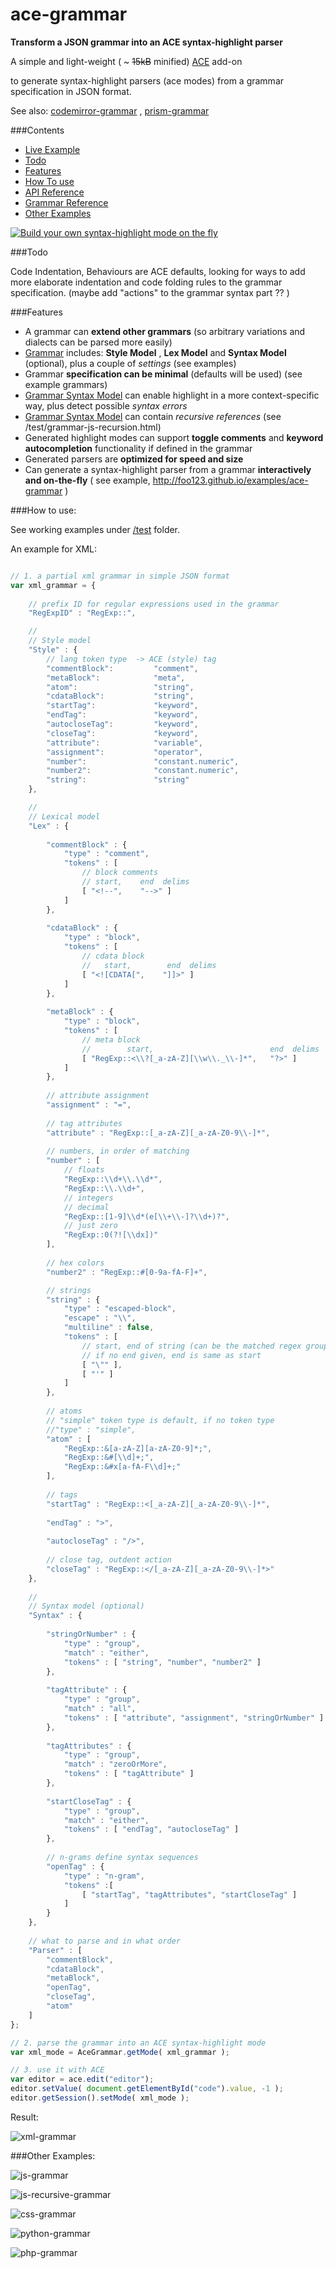 ace-grammar
===========

__Transform a JSON grammar into an ACE syntax-highlight parser__



A simple and light-weight ( ~ <del>15kB</del> minified) [ACE](https://github.com/ajaxorg/ace) add-on

to generate syntax-highlight parsers (ace modes) from a grammar specification in JSON format.


See also:  [codemirror-grammar](https://github.com/foo123/codemirror-grammar) , [prism-grammar](https://github.com/foo123/prism-grammar)



###Contents

* [Live Example](http://foo123.github.io/examples/ace-grammar)
* [Todo](#todo)
* [Features](#features)
* [How To use](#how-to-use)
* [API Reference](/api-reference.md)
* [Grammar Reference](/grammar-reference.md)
* [Other Examples](#other-examples)

[![Build your own syntax-highlight mode on the fly](/test/screenshot.png)](http://foo123.github.io/examples/ace-grammar)


###Todo

Code Indentation, Behaviours are ACE defaults, looking for ways to add more elaborate indentation and code folding rules to the grammar specification. (maybe add "actions" to the grammar syntax part ?? )


###Features

* A grammar can **extend other grammars** (so arbitrary variations and dialects can be parsed more easily)
* [Grammar](/grammar-reference.md) includes: **Style Model** , **Lex Model** and **Syntax Model** (optional), plus a couple of *settings* (see examples)
* Grammar **specification can be minimal** (defaults will be used) (see example grammars)
* [Grammar Syntax Model](/grammar-reference.md) can enable highlight in a more context-specific way, plus detect possible *syntax errors*
* [Grammar Syntax Model](/grammar-reference.md) can contain *recursive references* (see /test/grammar-js-recursion.html)
* Generated highlight modes can support **toggle comments** and **keyword autocompletion** functionality if defined in the grammar
* Generated parsers are **optimized for speed and size**
* Can generate a syntax-highlight parser from a grammar **interactively and on-the-fly** ( see example, http://foo123.github.io/examples/ace-grammar )


###How to use:

See working examples under [/test](/test) folder.

An example for XML:


```javascript

// 1. a partial xml grammar in simple JSON format
var xml_grammar = {
    
    // prefix ID for regular expressions used in the grammar
    "RegExpID" : "RegExp::",

    //
    // Style model
    "Style" : {
        // lang token type  -> ACE (style) tag
        "commentBlock":         "comment",
        "metaBlock":            "meta",
        "atom":                 "string",
        "cdataBlock":           "string",
        "startTag":             "keyword",
        "endTag":               "keyword",
        "autocloseTag":         "keyword",
        "closeTag":             "keyword",
        "attribute":            "variable",
        "assignment":           "operator",
        "number":               "constant.numeric",
        "number2":              "constant.numeric",
        "string":               "string"
    },

    //
    // Lexical model
    "Lex" : {
        
        "commentBlock" : {
            "type" : "comment",
            "tokens" : [
                // block comments
                // start,    end  delims
                [ "<!--",    "-->" ]
            ]
        },
        
        "cdataBlock" : {
            "type" : "block",
            "tokens" : [
                // cdata block
                //   start,        end  delims
                [ "<![CDATA[",    "]]>" ]
            ]
        },
        
        "metaBlock" : {
            "type" : "block",
            "tokens" : [
                // meta block
                //        start,                          end  delims
                [ "RegExp::<\\?[_a-zA-Z][\\w\\._\\-]*",   "?>" ]
            ]
        },
        
        // attribute assignment
        "assignment" : "=",
        
        // tag attributes
        "attribute" : "RegExp::[_a-zA-Z][_a-zA-Z0-9\\-]*",
        
        // numbers, in order of matching
        "number" : [
            // floats
            "RegExp::\\d+\\.\\d*",
            "RegExp::\\.\\d+",
            // integers
            // decimal
            "RegExp::[1-9]\\d*(e[\\+\\-]?\\d+)?",
            // just zero
            "RegExp::0(?![\\dx])"
        ],
        
        // hex colors
        "number2" : "RegExp::#[0-9a-fA-F]+",

        // strings
        "string" : {
            "type" : "escaped-block",
            "escape" : "\\",
            "multiline" : false,
            "tokens" : [ 
                // start, end of string (can be the matched regex group ie. 1 )
                // if no end given, end is same as start
                [ "\"" ], 
                [ "'" ] 
            ]
        },
        
        // atoms
        // "simple" token type is default, if no token type
        //"type" : "simple",
        "atom" : [
            "RegExp::&[a-zA-Z][a-zA-Z0-9]*;",
            "RegExp::&#[\\d]+;",
            "RegExp::&#x[a-fA-F\\d]+;"
        ],
        
        // tags
        "startTag" : "RegExp::<[_a-zA-Z][_a-zA-Z0-9\\-]*",
        
        "endTag" : ">",
        
        "autocloseTag" : "/>",
        
        // close tag, outdent action
        "closeTag" : "RegExp::</[_a-zA-Z][_a-zA-Z0-9\\-]*>"
    },
    
    //
    // Syntax model (optional)
    "Syntax" : {
        
        "stringOrNumber" : {
            "type" : "group",
            "match" : "either",
            "tokens" : [ "string", "number", "number2" ] 
        },
        
        "tagAttribute" : { 
            "type" : "group",
            "match" : "all",
            "tokens" : [ "attribute", "assignment", "stringOrNumber" ]
        },
        
        "tagAttributes" : { 
            "type" : "group",
            "match" : "zeroOrMore",
            "tokens" : [ "tagAttribute" ]
        },
        
        "startCloseTag" : { 
            "type" : "group",
            "match" : "either",
            "tokens" : [ "endTag", "autocloseTag" ]
        },
        
        // n-grams define syntax sequences
        "openTag" : { 
            "type" : "n-gram",
            "tokens" :[
                [ "startTag", "tagAttributes", "startCloseTag" ]
            ]
        }
    },
    
    // what to parse and in what order
    "Parser" : [
        "commentBlock",
        "cdataBlock",
        "metaBlock",
        "openTag",
        "closeTag",
        "atom"
    ]
};

// 2. parse the grammar into an ACE syntax-highlight mode
var xml_mode = AceGrammar.getMode( xml_grammar );

// 3. use it with ACE
var editor = ace.edit("editor");
editor.setValue( document.getElementById("code").value, -1 );
editor.getSession().setMode( xml_mode );

```


Result:

![xml-grammar](/test/grammar-xml.png)




###Other Examples:


![js-grammar](/test/grammar-js.png)


![js-recursive-grammar](/test/grammar-js-recursion.png)


![css-grammar](/test/grammar-css.png)


![python-grammar](/test/grammar-python.png)


![php-grammar](/test/grammar-php.png)

